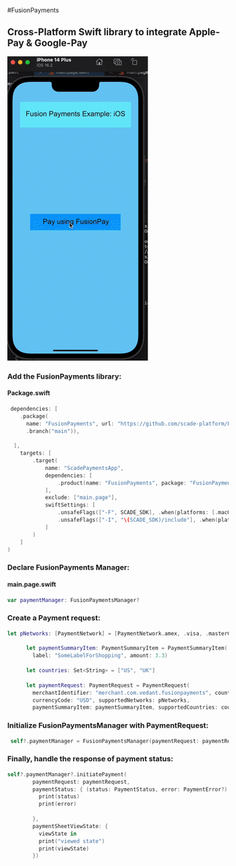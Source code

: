 
#FusionPayments
## Cross-Platform Swift library to integrate Apple-Pay & Google-Pay



![image_gif](images/image.gif)


### Add the FusionPayments library: 

#### Package.swift


```swift
 dependencies: [
    .package(
      name: "FusionPayments", url: "https://github.com/scade-platform/FusionPayments.git",
      .branch("main")),
   
  ],
    targets: [
        .target(
            name: "ScadePaymentsApp",
            dependencies: [
            	.product(name: "FusionPayments", package: "FusionPayments"),
            ],
            exclude: ["main.page"],
            swiftSettings: [
                .unsafeFlags(["-F", SCADE_SDK], .when(platforms: [.macOS, .iOS])),
                .unsafeFlags(["-I", "\(SCADE_SDK)/include"], .when(platforms: [.android])),
            ]
        )
    ]
)
```


### Declare FusionPayments Manager:

#### main.page.swift


```swift
var paymentManager: FusionPaymentsManager?
```


 
### Create a Payment request: 


```swift
let pNetworks: [PaymentNetwork] = [PaymentNetwork.amex, .visa, .masterCard]

      let paymentSummaryItem: PaymentSummaryItem = PaymentSummaryItem(
        label: "SomeLabelForShopping", amount: 3.3)

      let countries: Set<String> = ["US", "UK"]

      let paymentRequest: PaymentRequest = PaymentRequest(
        merchantIdentifier: "merchant.com.vedant.fusionpayments", countryCode: "US",
        currencyCode: "USD", supportedNetworks: pNetworks,
        paymentSummaryItem: paymentSummaryItem, supportedCountries: countries)
```


### Initialize FusionPaymentsManager with PaymentRequest: 


```swift
 self?.paymentManager = FusionPaymentsManager(paymentRequest: paymentRequest)
```


### Finally, handle the response of payment status: 


```swift
self?.paymentManager?.initiatePayment(
        paymentRequest: paymentRequest,
        paymentStatus: { (status: PaymentStatus, error: PaymentError?) in
          print(status)
          print(error)

        },
        paymentSheetViewState: {
          viewState in
          print("viewed state")
          print(viewState)
        })
```

